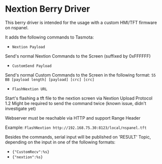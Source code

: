 # Nextion Berry Driver

This berry driver is intended for the usage with a custom HMI/TFT firmware on nspanel.

It adds the following commands to Tasmota:

- `Nextion Payload`

Send's normal Nextion Commands to the Screen (suffixed by 0xFFFFFF)


- `CustomSend Payload`

Send's normal Custom Commands to the Screen in the following format: 
`55 BB [payload length] [payload] [crc] [crc]`


- `FlashNextion URL`

Start's flashing a tft file to the nextion screen via Nextion Upload Protocol 1.2
Might be required to send the command twice (known issue, didn't investigate yet)

Webserver must be reachable via HTTP and support Range Header

Example: `FlashNextion http://192.168.75.30:8123/local/nspanel.tft`


Besides the commands, serial input will be published on 'RESULT' Topic, depending on the input in one of the following formats:
- `{"CustomRecv":%s}`
- `{"nextion":%s}`
